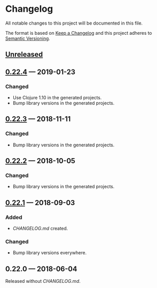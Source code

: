 # Changelog

All notable changes to this project will be documented in this file.

The format is based on [Keep a Changelog](http://keepachangelog.com)
and this project adheres to [Semantic Versioning](http://semver.org/spec/v2.0.0.html).


## [Unreleased]

## [0.22.4] — 2019-01-23
### Changed
- Use Clojure 1.10 in the generated projects.
- Bump library versions in the generated projects.

## [0.22.3] — 2018-11-11
### Changed
- Bump library versions in the generated projects.

## [0.22.2] — 2018-10-05
### Changed
- Bump library versions in the generated projects.

## [0.22.1] — 2018-09-03
### Added
- _CHANGELOG.md_ created.
### Changed
- Bump library versions everywhere.

## 0.22.0 — 2018-06-04
Released without _CHANGELOG.md_.


[0.22.1]: https://github.com/dryewo/cyrus/compare/0.22.0...0.22.1
[0.22.2]: https://github.com/dryewo/cyrus/compare/0.22.1...0.22.2
[0.22.3]: https://github.com/dryewo/cyrus/compare/0.22.2...0.22.3
[0.22.4]: https://github.com/dryewo/cyrus/compare/0.22.3...0.22.4
[Unreleased]: https://github.com/dryewo/cyrus/compare/0.22.4...HEAD
